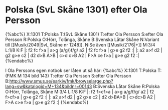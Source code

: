 # Polska (SvL Skåne 1301) efter Ola Persson

{%abc%}
X:1301
T:Polska
T:(SvL Skåne 1301)
T:efter Ola Persson
S:efter Ola Persson
R:Polska
O:Hörr, Tolånga, Skåne
B:Svenska Låtar Skåne
N:Variant till [[Musik/2049|SvL Skåne nr 1248]].
N:Se även [[Musik/2176|+]]
M:3/4
L:1/8
K:F
|: f2 fc f>a | a>g (a/g/)f/g/ a2 | f2 fc f>a | g>e g2 f2 :|
|: a2 a>f d2 | g2 g>e c2 | d2 d>B A>B | c>d c>B A2 | F>A ce f>a | g>e g2 f2 :|
{%endabc%}

I Ola Perssons egen notbok ser låten ut så här:
{%abc%}
X:1301
T:Polska
T:(FMK M 134 bild 143)
T:efter Ola Persson
S:efter Ola Persson
B:http://www.smus.se/earkiv/fmk/browselarge.php?lang=sw&katalogid=M+134&bildnr=00143
B:Svenska Låtar Skåne
R:Polska
O:Hörr, Tolånga, Skåne
M:3/4
L:1/8
K:F
|: f2 f>cf>a | a>g a/g/f/g/ a2 | f2 f>cf>a | g>e g2 f2 :|
|: a2 a>f d2 | g2 g>e c2 | d2 d>BA>B | c>dc>B A2 | F>A c>e f>a | g>e g2 f2 :|
{%endabc%}

